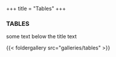 +++
title = "Tables"
+++

### TABLES

some text below the title text 

{{< foldergallery src="galleries/tables" >}}
